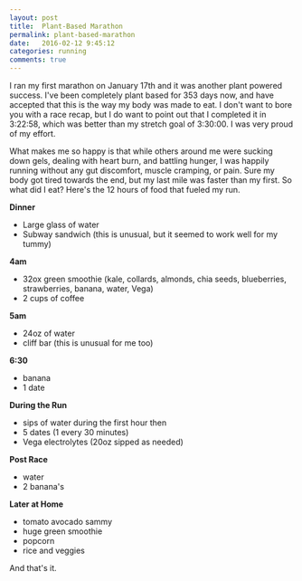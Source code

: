 ```yaml
---
layout: post
title:  Plant-Based Marathon
permalink: plant-based-marathon
date:   2016-02-12 9:45:12
categories: running
comments: true
---
```


I ran my first marathon on January 17th and it was another plant powered success.  I've been completely plant based for 353 days now, and have accepted that this is the way my body was made to eat.  I don't want to bore you with a race recap, but I do want to point out that I completed it in 3:22:58, which was better than my stretch goal of 3:30:00.  I was very proud of my effort.

What makes me so happy is that while others around me were sucking down gels, dealing with heart burn, and battling hunger, I was happily running without any gut discomfort, muscle cramping, or pain.  Sure my body got tired towards the end, but my last mile was faster than my first.  So what did I eat?  Here's the 12 hours of food that fueled my run.

**Dinner**

- Large glass of water
- Subway sandwich (this is unusual, but it seemed to work well for my tummy)

**4am**

- 32ox green smoothie (kale, collards, almonds, chia seeds, blueberries, strawberries, banana, water, Vega)
- 2 cups of coffee

**5am**

- 24oz of water
- cliff bar (this is unusual for me too)

**6:30**

- banana
- 1 date

**During the Run**

- sips of water during the first hour then
- 5 dates (1 every 30 minutes)
- Vega electrolytes (20oz sipped as needed)

**Post Race**

- water
- 2 banana's

**Later at Home**

- tomato avocado sammy
- huge green smoothie
- popcorn
- rice and veggies

And that's it.  
